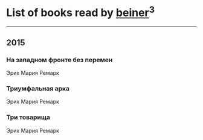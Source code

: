 # List of books read by [beiner](https://plus.google.com/118330474331574680123)<sup>3</sup>
---

## 2015

### На западном фронте без перемен
Эрих Мария Ремарк


### Триумфальная арка
Эрих Мария Ремарк


### Три товарища
Эрих Мария Ремарк




